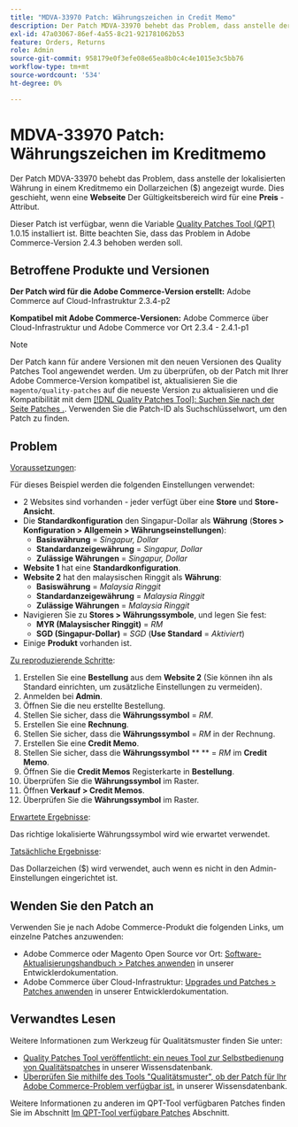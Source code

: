 ```yaml
---
title: "MDVA-33970 Patch: Währungszeichen in Credit Memo"
description: Der Patch MDVA-33970 behebt das Problem, dass anstelle der lokalisierten Währung in einem Kreditmemo ein Dollarzeichen ($) angezeigt wurde. Dies tritt auf, wenn ein Bereich **Website** für ein Attribut **Preis** verwendet wird.
exl-id: 47a03067-86ef-4a55-8c21-921781062b53
feature: Orders, Returns
role: Admin
source-git-commit: 958179e0f3efe08e65ea8b0c4c4e1015e3c5bb76
workflow-type: tm+mt
source-wordcount: '534'
ht-degree: 0%

---
```


# MDVA-33970 Patch: Währungszeichen im Kreditmemo

Der Patch MDVA-33970 behebt das Problem, dass anstelle der lokalisierten Währung in einem Kreditmemo ein Dollarzeichen ($) angezeigt wurde. Dies geschieht, wenn eine **Webseite** Der Gültigkeitsbereich wird für eine **Preis** -Attribut.

Dieser Patch ist verfügbar, wenn die Variable [Quality Patches Tool (QPT)](https://devdocs.magento.com/guides/v2.4/comp-mgr/patching.html#mqp) 1.0.15 installiert ist. Bitte beachten Sie, dass das Problem in Adobe Commerce-Version 2.4.3 behoben werden soll.

## Betroffene Produkte und Versionen

**Der Patch wird für die Adobe Commerce-Version erstellt:** Adobe Commerce auf Cloud-Infrastruktur 2.3.4-p2

**Kompatibel mit Adobe Commerce-Versionen:** Adobe Commerce über Cloud-Infrastruktur und Adobe Commerce vor Ort 2.3.4 - 2.4.1-p1

>[!NOTE]
>
>Der Patch kann für andere Versionen mit den neuen Versionen des Quality Patches Tool angewendet werden. Um zu überprüfen, ob der Patch mit Ihrer Adobe Commerce-Version kompatibel ist, aktualisieren Sie die `magento/quality-patches` auf die neueste Version zu aktualisieren und die Kompatibilität mit dem [[!DNL Quality Patches Tool]: Suchen Sie nach der Seite Patches .](https://devdocs.magento.com/quality-patches/tool.html#patch-grid). Verwenden Sie die Patch-ID als Suchschlüsselwort, um den Patch zu finden.

## Problem

<u>Voraussetzungen</u>:

Für dieses Beispiel werden die folgenden Einstellungen verwendet:

* 2 Websites sind vorhanden - jeder verfügt über eine **Store** und **Store-Ansicht**.
* Die **Standardkonfiguration** den Singapur-Dollar als **Währung** (**Stores > Konfiguration > Allgemein > Währungseinstellungen**):
   * **Basiswährung** = *Singapur, Dollar*
   * **Standardanzeigewährung** = *Singapur, Dollar*
   * **Zulässige Währungen** = *Singapur, Dollar*
* **Website 1** hat eine **Standardkonfiguration**.
* **Website 2** hat den malaysischen Ringgit als **Währung**:
   * **Basiswährung** = *Malaysia Ringgit*
   * **Standardanzeigewährung** = *Malaysia Ringgit*
   * **Zulässige Währungen** = *Malaysia Ringgit*
* Navigieren Sie zu **Stores > Währungssymbole**, und legen Sie fest:
   * **MYR (Malaysischer Ringgit)** = *RM*
   * **SGD (Singapur-Dollar)** = *SGD* (**Use Standard** = *Aktiviert*)
* Einige **Produkt** vorhanden ist.

<u>Zu reproduzierende Schritte</u>:

1. Erstellen Sie eine **Bestellung** aus dem **Website 2** (Sie können ihn als Standard einrichten, um zusätzliche Einstellungen zu vermeiden).
1. Anmelden bei **Admin**.
1. Öffnen Sie die neu erstellte Bestellung.
1. Stellen Sie sicher, dass die **Währungssymbol** = *RM*.
1. Erstellen Sie eine **Rechnung**.
1. Stellen Sie sicher, dass die **Währungssymbol** = *RM* in der Rechnung.
1. Erstellen Sie eine **Credit Memo**.
1. Stellen Sie sicher, dass die **Währungssymbol**  ** ** = *RM* im **Credit Memo**.
1. Öffnen Sie die **Credit Memos** Registerkarte in **Bestellung**.
1. Überprüfen Sie die **Währungssymbol** im Raster.
1. Öffnen **Verkauf > Credit Memos**.
1. Überprüfen Sie die **Währungssymbol** im Raster.

<u>Erwartete Ergebnisse</u>:

Das richtige lokalisierte Währungssymbol wird wie erwartet verwendet.

<u>Tatsächliche Ergebnisse</u>:

Das Dollarzeichen ($) wird verwendet, auch wenn es nicht in den Admin-Einstellungen eingerichtet ist.

## Wenden Sie den Patch an

Verwenden Sie je nach Adobe Commerce-Produkt die folgenden Links, um einzelne Patches anzuwenden:

* Adobe Commerce oder Magento Open Source vor Ort: [Software-Aktualisierungshandbuch > Patches anwenden](https://devdocs.magento.com/guides/v2.4/comp-mgr/patching/mqp.html) in unserer Entwicklerdokumentation.
* Adobe Commerce über Cloud-Infrastruktur: [Upgrades und Patches > Patches anwenden](https://devdocs.magento.com/cloud/project/project-patch.html) in unserer Entwicklerdokumentation.

## Verwandtes Lesen

Weitere Informationen zum Werkzeug für Qualitätsmuster finden Sie unter:

* [Quality Patches Tool veröffentlicht: ein neues Tool zur Selbstbedienung von Qualitätspatches](/help/announcements/adobe-commerce-announcements/magento-quality-patches-released-new-tool-to-self-serve-quality-patches.md) in unserer Wissensdatenbank.
* [Überprüfen Sie mithilfe des Tools &quot;Qualitätsmuster&quot;, ob der Patch für Ihr Adobe Commerce-Problem verfügbar ist.](/help/support-tools/patches-available-in-qpt-tool/check-patch-for-magento-issue-with-magento-quality-patches.md) in unserer Wissensdatenbank.

Weitere Informationen zu anderen im QPT-Tool verfügbaren Patches finden Sie im Abschnitt [Im QPT-Tool verfügbare Patches](https://support.magento.com/hc/en-us/sections/360010506631-Patches-available-in-QPT-tool-) Abschnitt.
